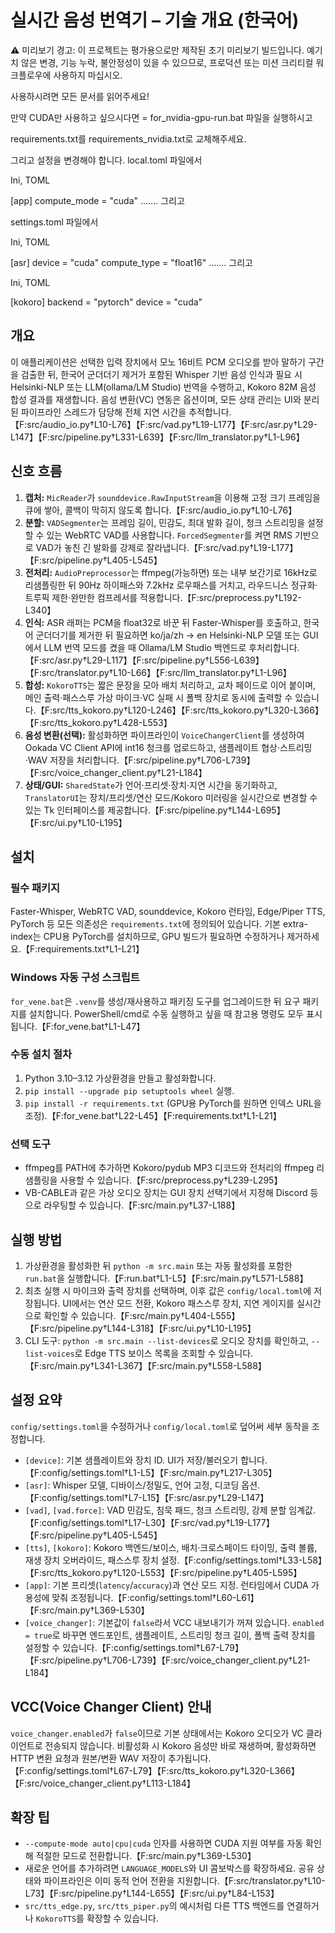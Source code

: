 # 실시간 음성 번역기 – 기술 개요 (한국어)

⚠️ 미리보기 경고: 이 프로젝트는 평가용으로만 제작된 초기 미리보기 빌드입니다. 예기치 않은 변경, 기능 누락, 불안정성이 있을 수 있으므로, 프로덕션 또는 미션 크리티컬 워크플로우에 사용하지 마십시오.

사용하시려면 모든 문서를 읽어주세요!

만약 CUDA만 사용하고 싶으시다면 = for_nvidia-gpu-run.bat 파일을 실행하시고

requirements.txt를 requirements_nvidia.txt로 교체해주세요.

그리고 설정을 변경해야 합니다.
local.toml 파일에서

Ini, TOML

[app]
compute_mode = "cuda"
.......
그리고

settings.toml 파일에서

Ini, TOML

[asr]
device = "cuda"
compute_type = "float16"
.......
그리고

Ini, TOML

[kokoro]
backend = "pytorch"
device = "cuda"

## 개요
이 애플리케이션은 선택한 입력 장치에서 모노 16비트 PCM 오디오를 받아 말하기 구간을 검출한 뒤, 한국어 군더더기 제거가 포함된 Whisper 기반 음성 인식과 필요 시 Helsinki-NLP 또는 LLM(ollama/LM Studio) 번역을 수행하고, Kokoro 82M 음성 합성 결과를 재생합니다. 음성 변환(VC) 연동은 옵션이며, 모든 상태 관리는 UI와 분리된 파이프라인 스레드가 담당해 전체 지연 시간을 추적합니다.【F:src/audio_io.py†L10-L76】【F:src/vad.py†L19-L177】【F:src/asr.py†L29-L147】【F:src/pipeline.py†L331-L639】【F:src/llm_translator.py†L1-L96】

## 신호 흐름
1. **캡처:** `MicReader`가 `sounddevice.RawInputStream`을 이용해 고정 크기 프레임을 큐에 쌓아, 콜백이 막히지 않도록 합니다.【F:src/audio_io.py†L10-L76】
2. **분할:** `VADSegmenter`는 프레임 길이, 민감도, 최대 발화 길이, 청크 스트리밍을 설정할 수 있는 WebRTC VAD를 사용합니다. `ForcedSegmenter`를 켜면 RMS 기반으로 VAD가 놓친 긴 발화를 강제로 잘라냅니다.【F:src/vad.py†L19-L177】【F:src/pipeline.py†L405-L545】
3. **전처리:** `AudioPreprocessor`는 ffmpeg(가능하면) 또는 내부 보간기로 16kHz로 리샘플링한 뒤 90Hz 하이패스와 7.2kHz 로우패스를 거치고, 라우드니스 정규화·트루픽 제한·완만한 컴프레서를 적용합니다.【F:src/preprocess.py†L192-L340】
4. **인식:** ASR 래퍼는 PCM을 float32로 바꾼 뒤 Faster-Whisper를 호출하고, 한국어 군더더기를 제거한 뒤 필요하면 ko/ja/zh → en Helsinki-NLP 모델 또는 GUI에서 LLM 번역 모드를 켰을 때 Ollama/LM Studio 백엔드로 후처리합니다.【F:src/asr.py†L29-L117】【F:src/pipeline.py†L556-L639】【F:src/translator.py†L10-L66】【F:src/llm_translator.py†L1-L96】
5. **합성:** `KokoroTTS`는 짧은 문장을 모아 배치 처리하고, 교차 페이드로 이어 붙이며, 메인 출력·패스스루 가상 마이크·VC 실패 시 폴백 장치로 동시에 출력할 수 있습니다.【F:src/tts_kokoro.py†L120-L246】【F:src/tts_kokoro.py†L320-L366】【F:src/tts_kokoro.py†L428-L553】
6. **음성 변환(선택):** 활성화하면 파이프라인이 `VoiceChangerClient`를 생성하여 Ookada VC Client API에 int16 청크를 업로드하고, 샘플레이트 협상·스트리밍·WAV 저장을 처리합니다.【F:src/pipeline.py†L706-L739】【F:src/voice_changer_client.py†L21-L184】
7. **상태/GUI:** `SharedState`가 언어·프리셋·장치·지연 시간을 동기화하고, `TranslatorUI`는 장치/프리셋/연산 모드/Kokoro 미러링을 실시간으로 변경할 수 있는 Tk 인터페이스를 제공합니다.【F:src/pipeline.py†L144-L695】【F:src/ui.py†L10-L195】

## 설치
### 필수 패키지
Faster-Whisper, WebRTC VAD, sounddevice, Kokoro 런타임, Edge/Piper TTS, PyTorch 등 모든 의존성은 `requirements.txt`에 정의되어 있습니다. 기본 extra-index는 CPU용 PyTorch를 설치하므로, GPU 빌드가 필요하면 수정하거나 제거하세요.【F:requirements.txt†L1-L21】

### Windows 자동 구성 스크립트
`for_vene.bat`은 `.venv`를 생성/재사용하고 패키징 도구를 업그레이드한 뒤 요구 패키지를 설치합니다. PowerShell/cmd로 수동 실행하고 싶을 때 참고용 명령도 모두 표시됩니다.【F:for_vene.bat†L1-L47】

### 수동 설치 절차
1. Python 3.10–3.12 가상환경을 만들고 활성화합니다.
2. `pip install --upgrade pip setuptools wheel` 실행.
3. `pip install -r requirements.txt` (GPU용 PyTorch를 원하면 인덱스 URL을 조정).【F:for_vene.bat†L22-L45】【F:requirements.txt†L1-L21】

### 선택 도구
- ffmpeg를 PATH에 추가하면 Kokoro/pydub MP3 디코드와 전처리의 ffmpeg 리샘플링을 사용할 수 있습니다.【F:src/preprocess.py†L239-L295】
- VB-CABLE과 같은 가상 오디오 장치는 GUI 장치 선택기에서 지정해 Discord 등으로 라우팅할 수 있습니다.【F:src/main.py†L37-L188】

## 실행 방법
1. 가상환경을 활성화한 뒤 `python -m src.main` 또는 자동 활성화를 포함한 `run.bat`을 실행합니다.【F:run.bat†L1-L5】【F:src/main.py†L571-L588】
2. 최초 실행 시 마이크와 출력 장치를 선택하며, 이후 값은 `config/local.toml`에 저장됩니다. UI에서는 연산 모드 전환, Kokoro 패스스루 장치, 지연 게이지를 실시간으로 확인할 수 있습니다.【F:src/main.py†L404-L555】【F:src/pipeline.py†L144-L318】【F:src/ui.py†L10-L195】
3. CLI 도구: `python -m src.main --list-devices`로 오디오 장치를 확인하고, `--list-voices`로 Edge TTS 보이스 목록을 조회할 수 있습니다.【F:src/main.py†L341-L367】【F:src/main.py†L558-L588】

## 설정 요약
`config/settings.toml`을 수정하거나 `config/local.toml`로 덮어써 세부 동작을 조정합니다.
- `[device]`: 기본 샘플레이트와 장치 ID. UI가 저장/불러오기 합니다.【F:config/settings.toml†L1-L5】【F:src/main.py†L217-L305】
- `[asr]`: Whisper 모델, 디바이스/정밀도, 언어 고정, 디코딩 옵션.【F:config/settings.toml†L7-L15】【F:src/asr.py†L29-L147】
- `[vad]`, `[vad.force]`: VAD 민감도, 침묵 패드, 청크 스트리밍, 강제 분할 임계값.【F:config/settings.toml†L17-L30】【F:src/vad.py†L19-L177】【F:src/pipeline.py†L405-L545】
- `[tts]`, `[kokoro]`: Kokoro 백엔드/보이스, 배치·크로스페이드 타이밍, 출력 볼륨, 재생 장치 오버라이드, 패스스루 장치 설정.【F:config/settings.toml†L33-L58】【F:src/tts_kokoro.py†L120-L553】【F:src/pipeline.py†L405-L595】
- `[app]`: 기본 프리셋(`latency`/`accuracy`)과 연산 모드 지정. 런타임에서 CUDA 가용성에 맞춰 조정됩니다.【F:config/settings.toml†L60-L61】【F:src/main.py†L369-L530】
- `[voice_changer]`: 기본값이 `false`라서 VCC 내보내기가 꺼져 있습니다. `enabled = true`로 바꾸면 엔드포인트, 샘플레이트, 스트리밍 청크 길이, 폴백 출력 장치를 설정할 수 있습니다.【F:config/settings.toml†L67-L79】【F:src/pipeline.py†L706-L739】【F:src/voice_changer_client.py†L21-L184】

## VCC(Voice Changer Client) 안내
`voice_changer.enabled`가 `false`이므로 기본 상태에서는 Kokoro 오디오가 VC 클라이언트로 전송되지 않습니다. 비활성화 시 Kokoro 음성만 바로 재생하며, 활성화하면 HTTP 변환 요청과 원본/변환 WAV 저장이 추가됩니다.【F:config/settings.toml†L67-L79】【F:src/tts_kokoro.py†L320-L366】【F:src/voice_changer_client.py†L113-L184】

## 확장 팁
- `--compute-mode auto|cpu|cuda` 인자를 사용하면 CUDA 지원 여부를 자동 확인해 적절한 모드로 전환합니다.【F:src/main.py†L369-L530】
- 새로운 언어를 추가하려면 `LANGUAGE_MODELS`와 UI 콤보박스를 확장하세요. 공유 상태와 파이프라인은 이미 동적 언어 전환을 지원합니다.【F:src/translator.py†L10-L73】【F:src/pipeline.py†L144-L655】【F:src/ui.py†L84-L153】
- `src/tts_edge.py`, `src/tts_piper.py`의 예시처럼 다른 TTS 백엔드를 연결하거나 `KokoroTTS`를 확장할 수 있습니다.
